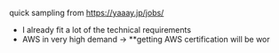 quick sampling from https://yaaay.jp/jobs/

- I already fit a lot of the technical requirements
- AWS in very high demand -> **getting AWS certification will be wor